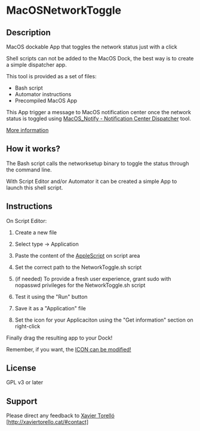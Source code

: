 # MacOSNetworkToggle

## Description

MacOS dockable App that toggles the network status just with a click

Shell scripts can not be added to the MacOS Dock, the best way is to create a simple dispatcher app.

This tool is provided as a set of files:
* Bash script
* Automator instructions
* Precompiled MacOS App

This App trigger a message to MacOS notification center once the network status is toggled using [MacOS_Notify - Notification Center Dispatcher](https://github.com/XaviTorello/MacOS_Notify "MacOS Notification Center Dispatcher") tool.

[More information](http://xaviertorello.cat/#portfolio "Xavier Torelló Porfolio")


## How it works?

The Bash script calls the networksetup binary to toggle the status through the command line.

With Script Editor and/or Automator it can be created a simple App to launch this shell script.


## Instructions 

On Script Editor:
1. Create a new file

2. Select type -> Application

3. Paste the content of the [AppleScript](https://github.com/XaviTorello/MacOSNetworkToggle/NetworkToggle.scpt) on script area

4. Set the correct path to the NetworkToggle.sh script

5. (if needed) To provide a fresh user experience, grant sudo with nopasswd privileges for the NetworkToggle.sh script

6. Test it using the "Run" button

7. Save it as a "Application" file

8. Set the icon for your Applicaciton using the "Get information" section on right-click

Finally drag the resulting app to your Dock!

Remember, if you want, the [ICON can be modified!](https://support.apple.com/kb/PH13922?locale=en_US)


## License

GPL v3 or later


## Support

Please direct any feedback to [Xavier Torelló](http://xaviertorello.cat "Xavier Torelló") [http://xaviertorello.cat/#contact]
